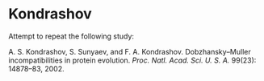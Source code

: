 # Kondrashov

Attempt to repeat the following study:

A. S. Kondrashov, S. Sunyaev, and F. A. Kondrashov. Dobzhansky–Muller incompatibilities in protein evolution. *Proc. Natl. Acad. Sci. U. S. A.* 99(23): 14878–83, 2002.
